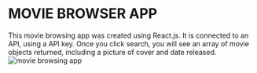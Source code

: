 <h1><strong>MOVIE BROWSER APP</strong></h1>
This movie browsing app was created using React.js. It is connected to an API, using a API key. Once you click search, you will see an array of movie objects returned, including a picture of cover and date released.
<img src="https://user-images.githubusercontent.com/98435259/170371082-db62f399-d295-450e-8918-f1152eec0405.png" alt="movie browsing app">
